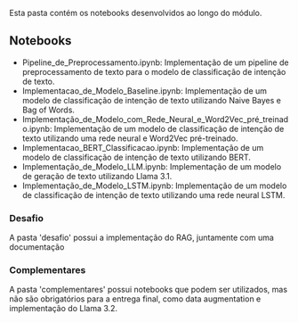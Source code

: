 Esta pasta contém os notebooks desenvolvidos ao longo do módulo.

## Notebooks
- Pipeline_de_Preprocessamento.ipynb: Implementação de um pipeline de preprocessamento de texto para o modelo de classificação de intenção de texto.
- Implementacao_de_Modelo_Baseline.ipynb: Implementação de um modelo de classificação de intenção de texto utilizando Naive Bayes e Bag of Words.
- Implementação_de_Modelo_com_Rede_Neural_e_Word2Vec_pré_treinado.ipynb: Implementação de um modelo de classificação de intenção de texto utilizando uma rede neural e Word2Vec pré-treinado.
- Implementacao_BERT_Classificacao.ipynb: Implementação de um modelo de classificação de intenção de texto utilizando BERT.
- Implementação_de_Modelo_LLM.ipynb: Implementação de um modelo de geração de texto utilizando Llama 3.1.
- Implementação_de_Modelo_LSTM.ipynb: Implementação de um modelo de classificação de intenção de texto utilizando uma rede neural LSTM.

### Desafio
A pasta 'desafio' possui a implementação do RAG, juntamente com uma documentação

### Complementares
A pasta 'complementares' possui notebooks que podem ser utilizados, mas não são obrigatórios para a entrega final, como data augmentation e implementação do Llama 3.2.